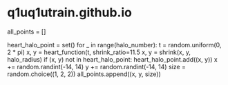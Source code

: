 # q1uq1utrain.github.io

all_points = []

heart_halo_point = set()
for _ in range(halo_number):
    t = random.uniform(0, 2 * pi)
    x, y = heart_function(t, shrink_ratio=11.5
    x, y = shrink(x, y, halo_radius)
    if (x, y) not in heart_halo_point:
        heart_halo_point.add((x, y))
        x += random.randint(-14, 14)
        y += random.randint(-14, 14)
        size = random.choice((1, 2, 2))
        all_points.append((x, y, size))
